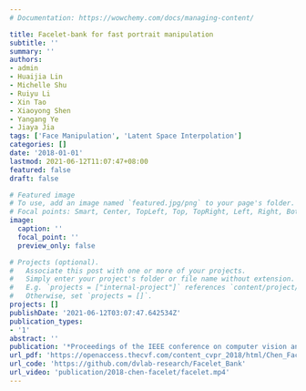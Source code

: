 ```yaml
---
# Documentation: https://wowchemy.com/docs/managing-content/

title: Facelet-bank for fast portrait manipulation
subtitle: ''
summary: ''
authors:
- admin
- Huaijia Lin
- Michelle Shu
- Ruiyu Li
- Xin Tao
- Xiaoyong Shen
- Yangang Ye
- Jiaya Jia
tags: ['Face Manipulation', 'Latent Space Interpolation']
categories: []
date: '2018-01-01'
lastmod: 2021-06-12T11:07:47+08:00
featured: false
draft: false

# Featured image
# To use, add an image named `featured.jpg/png` to your page's folder.
# Focal points: Smart, Center, TopLeft, Top, TopRight, Left, Right, BottomLeft, Bottom, BottomRight.
image:
  caption: ''
  focal_point: ''
  preview_only: false

# Projects (optional).
#   Associate this post with one or more of your projects.
#   Simply enter your project's folder or file name without extension.
#   E.g. `projects = ["internal-project"]` references `content/project/deep-learning/index.md`.
#   Otherwise, set `projects = []`.
projects: []
publishDate: '2021-06-12T03:07:47.642534Z'
publication_types:
- '1'
abstract: ''
publication: '*Proceedings of the IEEE conference on computer vision and pattern recognition*'
url_pdf: 'https://openaccess.thecvf.com/content_cvpr_2018/html/Chen_Facelet-Bank_for_Fast_CVPR_2018_paper.html'
url_code: 'https://github.com/dvlab-research/Facelet_Bank'
url_video: 'publication/2018-chen-facelet/facelet.mp4'
---
```

